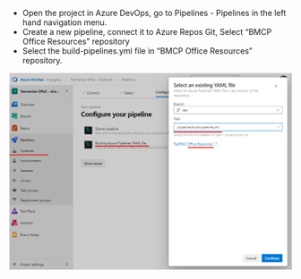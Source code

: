 * Open the project in Azure DevOps, go to Pipelines - Pipelines in the left hand navigation menu.
* Create a new pipeline, connect it to Azure Repos Git, Select “BMCP Office Resources” repository
* Select the build-pipelines.yml file in “BMCP Office Resources” repository.

![image.png](.attachments/image-071c76bd-1279-4401-90bb-d32d41e111b6.png)